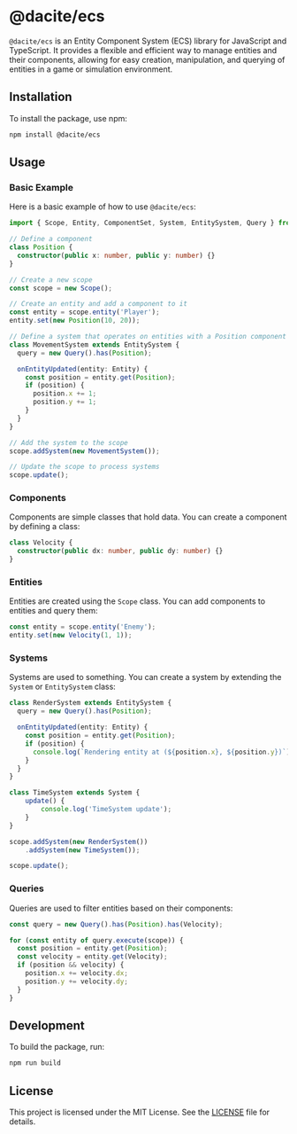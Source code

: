 # @dacite/ecs

`@dacite/ecs` is an Entity Component System (ECS) library for JavaScript and TypeScript. It provides a flexible and efficient way to manage entities and their components, allowing for easy creation, manipulation, and querying of entities in a game or simulation environment.

## Installation

To install the package, use npm:

```bash
npm install @dacite/ecs
```

## Usage

### Basic Example

Here is a basic example of how to use `@dacite/ecs`:

```typescript
import { Scope, Entity, ComponentSet, System, EntitySystem, Query } from '@dacite/ecs';

// Define a component
class Position {
  constructor(public x: number, public y: number) {}
}

// Create a new scope
const scope = new Scope();

// Create an entity and add a component to it
const entity = scope.entity('Player');
entity.set(new Position(10, 20));

// Define a system that operates on entities with a Position component
class MovementSystem extends EntitySystem {
  query = new Query().has(Position);

  onEntityUpdated(entity: Entity) {
    const position = entity.get(Position);
    if (position) {
      position.x += 1;
      position.y += 1;
    }
  }
}

// Add the system to the scope
scope.addSystem(new MovementSystem());

// Update the scope to process systems
scope.update();
```

### Components

Components are simple classes that hold data. You can create a component by defining a class:

```typescript
class Velocity {
  constructor(public dx: number, public dy: number) {}
}
```

### Entities

Entities are created using the `Scope` class. You can add components to entities and query them:

```typescript
const entity = scope.entity('Enemy');
entity.set(new Velocity(1, 1));
```

### Systems

Systems are used to something. You can create a system by extending the `System` or `EntitySystem` class:

```typescript
class RenderSystem extends EntitySystem {
  query = new Query().has(Position);

  onEntityUpdated(entity: Entity) {
    const position = entity.get(Position);
    if (position) {
      console.log(`Rendering entity at (${position.x}, ${position.y})`);
    }
  }
}

class TimeSystem extends System {
	update() {
		console.log('TimeSystem update');
	}
}

scope.addSystem(new RenderSystem())
	.addSystem(new TimeSystem());

scope.update();
```

### Queries

Queries are used to filter entities based on their components:

```typescript
const query = new Query().has(Position).has(Velocity);

for (const entity of query.execute(scope)) {
  const position = entity.get(Position);
  const velocity = entity.get(Velocity);
  if (position && velocity) {
    position.x += velocity.dx;
    position.y += velocity.dy;
  }
}
```

## Development

To build the package, run:

```bash
npm run build
```

## License

This project is licensed under the MIT License. See the [LICENSE](LICENSE) file for details.
